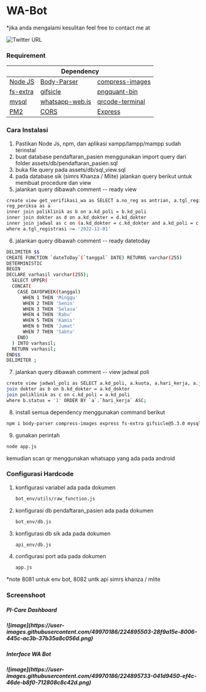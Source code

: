 # WA-Bot

*jika anda mengalami kesulitan feel free to contact me at

![Twitter URL](https://img.shields.io/twitter/url?label=%40cimolgemay&style=social&url=https%3A%2F%2Ftwitter.com%2Fcimolgemay)

<h3>Requirement</h3>
<table class="table">
  <thead>
    <tr>
      <th colspan="3" scope="col">Dependency</th>
    </tr>
  </thead>
  <tbody>
    <tr>
      <td><a href="https://nodejs.org/en/" target="_blank">Node JS</a></td>
      <td><a href="https://www.npmjs.com/package/body-parser" target="_blank">Body-Parser</a></td>
      <td><a href="https://www.npmjs.com/package/compress-images" target="_blank">compress-images</a></td>
    </tr>
    <tr>
      <td><a href="https://www.npmjs.com/package/fs-extra" target="_blank">fs-extra</a></td>
      <td><a href="https://www.npmjs.com/package/gifsicle" target="_blank">gifsicle</a></td>
      <td><a href="https://www.npmjs.com/package/pngquant-bin" target="_blank">pngquant-bin</a></td>
    </tr>
    <tr>
      <td><a href="https://www.npmjs.com/package/mysql" target="_blank">mysql</a></td>
      <td><a href="https://www.npmjs.com/package/whatsapp-web.js" target="_blank">whatsapp-web.js</a></td>
      <td><a href="https://www.npmjs.com/package/qrcode-terminal" target="_blank">qrcode-terminal</a></td>
    </tr>
    <tr>
      <td><a href="https://www.npmjs.com/package/pm2" target="_blank">PM2</a></td>
      <td><a href="https://www.npmjs.com/package/cors" target="_blank">CORS</a></td>
      <td><a href="https://www.npmjs.com/package/express" target="_blank">Express</a></td>
    </tr>
  </tbody>
</table>

<h3>Cara Instalasi</h3>

  1. Pastikan Node Js, npm, dan aplikasi xampp/lampp/mampp sudah terinstal
  2. buat database pendaftaran_pasien menggunakan import query dari folder assets/db/pendaftaran_pasien.sql
  3. buka file query pada assets/db/sql_view.sql
  4. pada database sik (simrs Khanza / Mlite) jalankan query berikut untuk membuat procedure dan view<br>
  5. jalankan query dibawah comment -- ready view 
  
```sh 
create view get_verifikasi_wa as SELECT a.no_reg as antrian, a.tgl_registrasi, a.no_rkm_medis , b.nm_poli , c.hari_kerja as hari_layanan , d.nm_dokter FROM   
reg_periksa as a 
inner join poliklinik as b on a.kd_poli = b.kd_poli 
inner join dokter as d on a.kd_dokter = d.kd_dokter 
inner join jadwal as c on (a.kd_dokter = c.kd_dokter and a.kd_poli = c.kd_poli and c.hari_kerja = dateToDay(a.tgl_registrasi)) 
where a.tgl_registrasi >= '2022-12-01'
```
   
  6. jalankan query dibawah comment -- ready datetoday 

```sh
DELIMITER $$
CREATE FUNCTION `dateToDay`(`tanggal` DATE) RETURNS varchar(255) 
DETERMINISTIC
BEGIN
DECLARE varhasil varchar(255);
  SELECT UPPER(
  CONCAT(
    CASE DAYOFWEEK(tanggal)
      WHEN 1 THEN 'Minggu'
      WHEN 2 THEN 'Senin'
      WHEN 3 THEN 'Selasa'
      WHEN 4 THEN 'Rabu'
      WHEN 5 THEN 'Kamis'
      WHEN 6 THEN 'Jumat'
      WHEN 7 THEN 'Sabtu'
    END)
  ) INTO varhasil;
  RETURN varhasil;
END$$
DELIMITER ;
```
   
  7. jalankan query dibawah comment -- view jadwal poli 
  
```sh
create view jadwal_poli as SELECT a.kd_poli, a.kuota, a.hari_kerja, a.jam_mulai, b.nm_dokter,c.nm_poli FROM `jadwal` as a 
join dokter as b on b.kd_dokter = a.kd_dokter
join poliklinik as c on c.kd_poli = a.kd_poli  
where b.status = '1' ORDER BY `a`.`hari_kerja` ASC;
```
   
  8. install semua dependency menggunakan command berikut
  
   ```sh
   npm i body-parser compress-images express fs-extra gifsicle@5.3.0 mysql pngquant-bin@6.0.1 qrcode-terminal whatsapp-web.js cors
   ```
   
  9. gunakan perintah 
  
   ```sh
   node app.js
   ```    
   
  kemudian scan qr menggunakan whatsapp yang ada pada android
  
<h3>Configurasi Hardcode</h3>

1. konfigurasi variabel ada pada dokumen
   ```sh
   bot_env/utils/raw_function.js
   ```    
   
2. konfigurasi db pendaftaran_pasien ada pada dokumen
   ```sh
   bot_env/db.js
   ```    

3. konfigurasi db sik ada pada dokumen
   ```sh
   api_env/db.js
   ```    
   
4. configurasi port ada pada dokumen 
   ```sh
   app.js
   ```    
*note 8081 untuk env bot, 8082 untk api simrs khanza / mlite


<h3>Screenshoot</h3>
<h5>PI-Care Dashboard<h5>
![image](https://user-images.githubusercontent.com/49970186/224895503-28f9a15e-8006-445c-ac3b-37b35a8c056d.png) <br>
<h5>Interface WA Bot<h5>
![image](https://user-images.githubusercontent.com/49970186/224895733-041d9450-ef4c-46de-b8f0-712808c8c42d.png)


